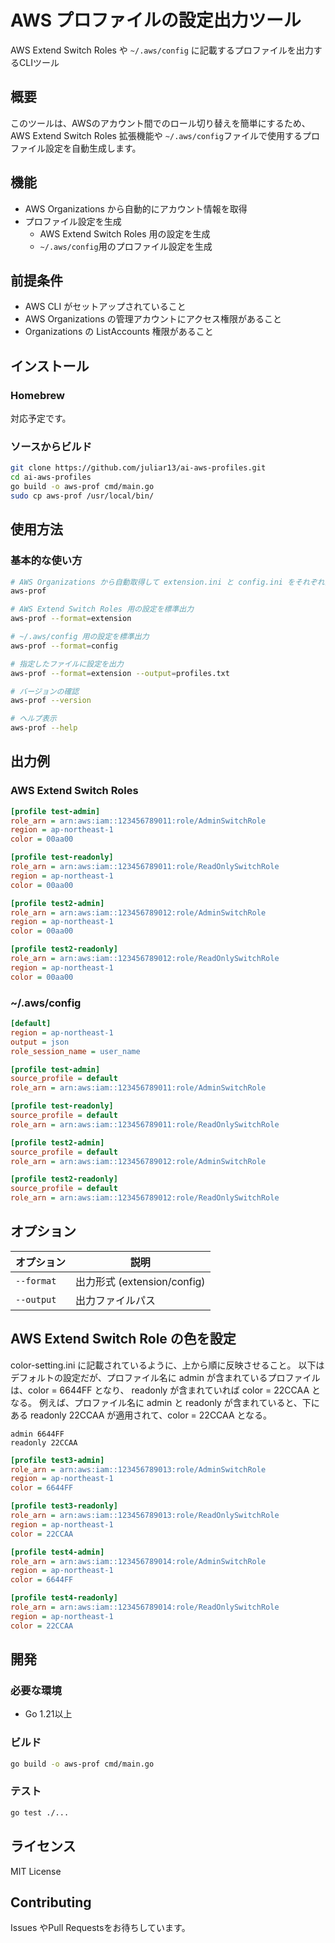 # AWS プロファイルの設定出力ツール

AWS Extend Switch Roles や `~/.aws/config` に記載するプロファイルを出力するCLIツール

## 概要

このツールは、AWSのアカウント間でのロール切り替えを簡単にするため、AWS Extend Switch Roles 拡張機能や `~/.aws/config`ファイルで使用するプロファイル設定を自動生成します。

## 機能

- AWS Organizations から自動的にアカウント情報を取得
- プロファイル設定を生成
  - AWS Extend Switch Roles 用の設定を生成
  - `~/.aws/config`用のプロファイル設定を生成

## 前提条件

- AWS CLI がセットアップされていること
- AWS Organizations の管理アカウントにアクセス権限があること
- Organizations の ListAccounts 権限があること

## インストール

### Homebrew

対応予定です。

### ソースからビルド

```bash
git clone https://github.com/juliar13/ai-aws-profiles.git
cd ai-aws-profiles
go build -o aws-prof cmd/main.go
sudo cp aws-prof /usr/local/bin/
```

## 使用方法

### 基本的な使い方

```bash
# AWS Organizations から自動取得して extension.ini と config.ini をそれぞれ出力
aws-prof

# AWS Extend Switch Roles 用の設定を標準出力
aws-prof --format=extension

# ~/.aws/config 用の設定を標準出力
aws-prof --format=config

# 指定したファイルに設定を出力
aws-prof --format=extension --output=profiles.txt

# バージョンの確認
aws-prof --version

# ヘルプ表示
aws-prof --help
```

## 出力例

### AWS Extend Switch Roles

```ini
[profile test-admin]
role_arn = arn:aws:iam::123456789011:role/AdminSwitchRole
region = ap-northeast-1
color = 00aa00

[profile test-readonly]
role_arn = arn:aws:iam::123456789011:role/ReadOnlySwitchRole
region = ap-northeast-1
color = 00aa00

[profile test2-admin]
role_arn = arn:aws:iam::123456789012:role/AdminSwitchRole
region = ap-northeast-1
color = 00aa00

[profile test2-readonly]
role_arn = arn:aws:iam::123456789012:role/ReadOnlySwitchRole
region = ap-northeast-1
color = 00aa00
```

### ~/.aws/config

```ini
[default]
region = ap-northeast-1
output = json
role_session_name = user_name

[profile test-admin]
source_profile = default
role_arn = arn:aws:iam::123456789011:role/AdminSwitchRole

[profile test-readonly]
source_profile = default
role_arn = arn:aws:iam::123456789011:role/ReadOnlySwitchRole

[profile test2-admin]
source_profile = default
role_arn = arn:aws:iam::123456789012:role/AdminSwitchRole

[profile test2-readonly]
source_profile = default
role_arn = arn:aws:iam::123456789012:role/ReadOnlySwitchRole
```

## オプション

| オプション | 説明 |
|-----------|------|
| `--format` | 出力形式 (extension/config) |
| `--output` | 出力ファイルパス |

## AWS Extend Switch Role の色を設定

color-setting.ini に記載されているように、上から順に反映させること。
以下はデフォルトの設定だが、プロファイル名に admin が含まれているプロファイルは、color = 6644FF となり、 readonly が含まれていれば color = 22CCAA となる。
例えば、プロファイル名に admin と readonly が含まれていると、下にある readonly 22CCAA が適用されて、color = 22CCAA となる。

```
admin 6644FF
readonly 22CCAA
```

```ini
[profile test3-admin]
role_arn = arn:aws:iam::123456789013:role/AdminSwitchRole
region = ap-northeast-1
color = 6644FF

[profile test3-readonly]
role_arn = arn:aws:iam::123456789013:role/ReadOnlySwitchRole
region = ap-northeast-1
color = 22CCAA

[profile test4-admin]
role_arn = arn:aws:iam::123456789014:role/AdminSwitchRole
region = ap-northeast-1
color = 6644FF

[profile test4-readonly]
role_arn = arn:aws:iam::123456789014:role/ReadOnlySwitchRole
region = ap-northeast-1
color = 22CCAA
```


## 開発

### 必要な環境

- Go 1.21以上

### ビルド

```bash
go build -o aws-prof cmd/main.go
```

### テスト

```bash
go test ./...
```

## ライセンス

MIT License

## Contributing

Issues やPull Requestsをお待ちしています。
